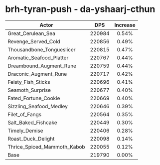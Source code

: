 # brh-tyran-push - da-yshaarj-cthun
| Actor | DPS | Increase |
|---|:---:|:---:|
|Great_Cerulean_Sea|220984|0.54%|
|Revenge_Served_Cold|220856|0.49%|
|Thousandbone_Tongueslicer|220815|0.47%|
|Aromatic_Seafood_Platter|220767|0.44%|
|Dreambound_Augment_Rune|220759|0.44%|
|Draconic_Augment_Rune|220717|0.42%|
|Feisty_Fish_Sticks|220696|0.41%|
|Seamoth_Surprise|220677|0.40%|
|Fated_Fortune_Cookie|220669|0.40%|
|Sizzling_Seafood_Medley|220646|0.39%|
|Filet_of_Fangs|220564|0.35%|
|Salt_Baked_Fishcake|220449|0.30%|
|Timely_Demise|220406|0.28%|
|Roast_Duck_Delight|220098|0.14%|
|Thrice_Spiced_Mammoth_Kabob|220055|0.12%|
|Base|219790|0.00%|

